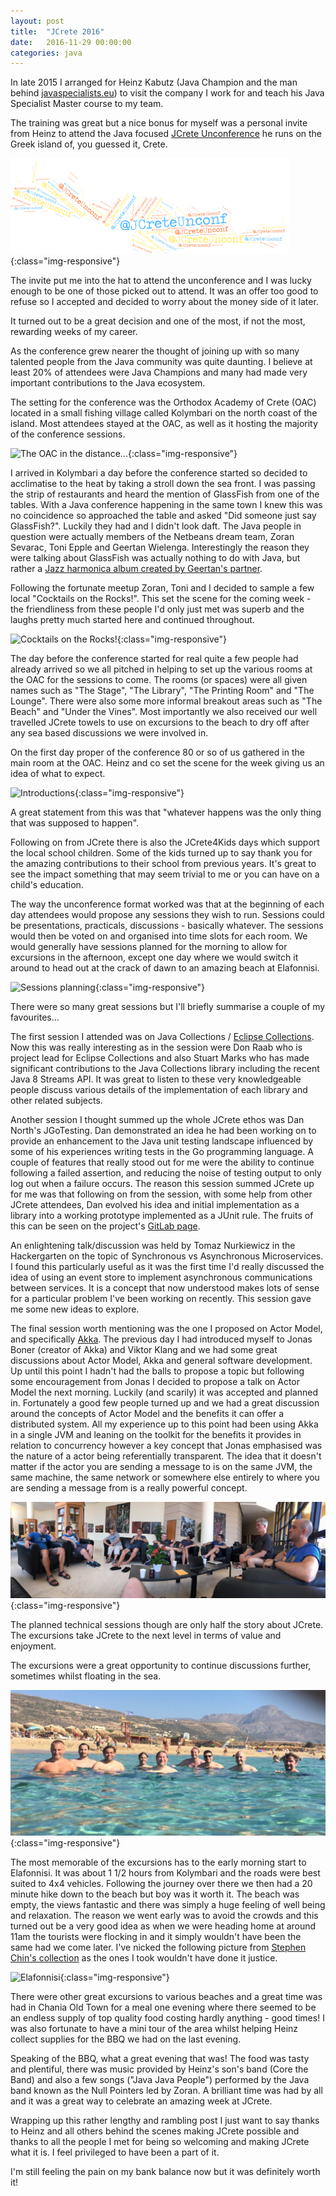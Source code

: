 ```yaml
---
layout: post
title:  "JCrete 2016"
date:   2016-11-29 00:00:00
categories: java
---
```

In late 2015 I arranged for Heinz Kabutz (Java Champion and the man behind [javaspecialists.eu](http://javaspecialists.eu/)) to visit the company I work for and teach his Java Specialist Master course to my team.

The training was great but a nice bonus for myself was a personal invite from Heinz to attend the Java focused [JCrete Unconference](http://www.jcrete.org/) he runs on the Greek island of, you guessed it, Crete.

![JCrete Unconference](/assets/jcrete/jCreteUnconf.svg){:class="img-responsive"}

The invite put me into the hat to attend the unconference and I was lucky enough to be one of those picked out to attend. It was an offer too good to refuse so I accepted and decided to worry about the money side of it later.

It turned out to be a great decision and one of the most, if not the most, rewarding weeks of my career.

As the conference grew nearer the thought of joining up with so many talented people from the Java community was quite daunting. I believe at least 20% of attendees were Java Champions and many had made very important contributions to the Java ecosystem.

The setting for the conference was the Orthodox Academy of Crete (OAC) located in a small fishing village called Kolymbari on the north coast of the island. Most attendees stayed at the OAC, as well as it hosting the majority of the conference sessions.

![The OAC in the distance...](/assets/jcrete/the_oac.png){:class="img-responsive"}

I arrived in Kolymbari a day before the conference started so decided to acclimatise to the heat by taking a stroll down the sea front. I was passing the strip of restaurants and heard the mention of GlassFish from one of the tables. With a Java conference happening in the same town I knew this was no coincidence so approached the table and asked "Did someone just say GlassFish?". Luckily they had and I didn't look daft. The Java people in question were actually members of the Netbeans dream team, Zoran Sevarac, Toni Epple and Geertan Wielenga. Interestingly the reason they were talking about GlassFish was actually nothing to do with Java, but rather a [Jazz harmonica album created by Geertan's partner](http://www.herminedeurloo.com/cds/glass-fish/).

Following the fortunate meetup Zoran, Toni and I decided to sample a few local "Cocktails on the Rocks!". This set the scene for the coming week - the friendliness from these people I'd only just met was superb and the laughs pretty much started here and continued throughout.

![Cocktails on the Rocks!](/assets/jcrete/cocktails_on_the_rocks.png){:class="img-responsive"}

The day before the conference started for real quite a few people had already arrived so we all pitched in helping to set up the various rooms at the OAC for the sessions to come. The rooms (or spaces) were all given names such as "The Stage", "The Library", "The Printing Room" and "The Lounge". There were also some more informal breakout areas such as "The Beach" and "Under the Vines". Most importantly we also received our well travelled JCrete towels to use on excursions to the beach to dry off after any sea based discussions we were involved in.

On the first day proper of the conference 80 or so of us gathered in the main room at the OAC. Heinz and co set the scene for the week giving us an idea of what to expect.

![Introductions](/assets/jcrete/intro.png){:class="img-responsive"}

A great statement from this was that "whatever happens was the only thing that was supposed to happen".

Following on from JCrete there is also the JCrete4Kids days which support the local school children. Some of the kids turned up to say thank you for the amazing contributions to their school from previous years. It's great to see the impact something that may seem trivial to me or you can have on a child's education.

The way the unconference format worked was that at the beginning of each day attendees would propose any sessions they wish to run. Sessions could be presentations, practicals, discussions - basically whatever. The sessions would then be voted on and organised into time slots for each room. We would generally have sessions planned for the morning to allow for excursions in the afternoon, except one day where we would switch it around to head out at the crack of dawn to an amazing beach at Elafonnisi.

![Sessions planning](/assets/jcrete/session_planning.png){:class="img-responsive"}

There were so many great sessions but I'll briefly summarise a couple of my favourites...

The first session I attended was on Java Collections / [Eclipse Collections](https://projects.eclipse.org/proposals/eclipse-collections). Now this was really interesting as in the session were Don Raab who is project lead for Eclipse Collections and also Stuart Marks who has made significant contributions to the Java Collections library including the recent Java 8 Streams API. It was great to listen to these very knowledgeable people discuss various details of the implementation of each library and other related subjects.

Another session I thought summed up the whole JCrete ethos was Dan North's JGoTesting. Dan demonstrated an idea he had been working on to provide an enhancement to the Java unit testing landscape influenced by some of his experiences writing tests in the Go programming language. A couple of features that really stood out for me were the ability to continue following a failed assertion, and reducing the noise of testing output to only log out when a failure occurs. The reason this session summed JCrete up for me was that following on from the session, with some help from other JCrete attendees, Dan evolved his idea and initial implementation as a library into a working prototype implemented as a JUnit rule. The fruits of this can be seen on the project's [GitLab page](https://gitlab.com/tastapod/jgotesting).

An enlightening talk/discussion was held by Tomaz Nurkiewicz in the Hackergarten on the topic of Synchronous vs Asynchronous Microservices. I found this particularly useful as it was the first time I'd really discussed the idea of using an event store to implement asynchronous communications between services. It is a concept that now understood makes lots of sense for a particular problem I've been working on recently. This session gave me some new ideas to explore.

The final session worth mentioning was the one I proposed on Actor Model, and specifically [Akka](http://akka.io/). The previous day I had introduced myself to Jonas Boner (creator of Akka) and Viktor Klang and we had some great discussions about Actor Model, Akka and general software development. Up until this point I hadn't had the balls to propose a topic but following some encouragement from Jonas I decided to propose a talk on Actor Model the next morning. Luckily (and scarily) it was accepted and planned in. Fortunately a good few people turned up and we had a great discussion around the concepts of Actor Model and the benefits it can offer a distributed system. All my experience up to this point had been using Akka in a single JVM and leaning on the toolkit for the benefits it provides in relation to concurrency however a key concept that Jonas emphasised was the nature of a actor being referentially transparent. The idea that it doesn't matter if the actor you are sending a message to is on the same JVM, the same machine, the same network or somewhere else entirely to where you are sending a message from is a really powerful concept.

![Actor Model](/assets/jcrete/actor-model.png){:class="img-responsive"}

The planned technical sessions though are only half the story about JCrete. The excursions take JCrete to the next level in terms of value and enjoyment.

The excursions were a great opportunity to continue discussions further, sometimes whilst floating in the sea.

![Java in the sea](/assets/jcrete/java-in-the-sea.png){:class="img-responsive"}

The most memorable of the excursions has to the early morning start to Elafonnisi. It was about 1 1/2 hours from Kolymbari and the roads were best suited to 4x4 vehicles. Following the journey over there we then had a 20 minute hike down to the beach but boy was it worth it. The beach was empty, the views fantastic and there was simply a huge feeling of well being and relaxation. The reason we went early was to avoid the crowds and this turned out be a very good idea as when we were heading home at around 11am the tourists were flocking in and it simply wouldn't have been the same had we come later. I've nicked the following picture from [Stephen Chin's collection](https://www.flickr.com/photos/steveonjava/sets/72157671155561551) as the ones I took wouldn't have done it justice.

![Elafonnisi](/assets/jcrete/elafonnisi.png){:class="img-responsive"}

There were other great excursions to various beaches and a great time was had in Chania Old Town for a meal one evening where there seemed to be an endless supply of top quality food costing hardly anything - good times! I was also fortunate to have a mini tour of the area whilst helping Heinz collect supplies for the BBQ we had on the last evening.

Speaking of the BBQ, what a great evening that was! The food was tasty and plentiful, there was music provided by Heinz's son's band (Core the Band) and also a few songs ("Java Java People") performed by the Java band known as the Null Pointers led by Zoran. A brilliant time was had by all and it was a great way to celebrate an amazing week at JCrete.

Wrapping up this rather lengthy and rambling post I just want to say thanks to Heinz and all others behind the scenes making JCrete possible and thanks to all the people I met for being so welcoming and making JCrete what it is. I feel privileged to have been a part of it.

I'm still feeling the pain on my bank balance now but it was definitely worth it!

